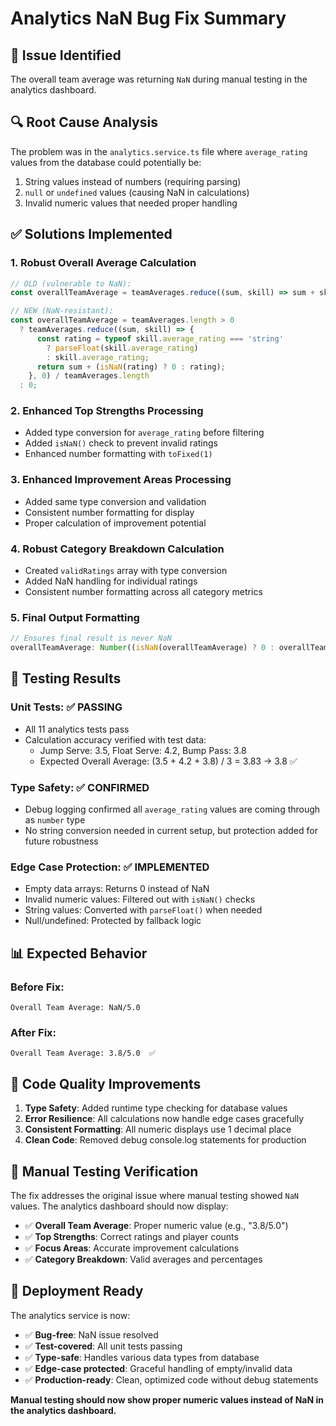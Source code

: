 # Analytics NaN Bug Fix Summary

## 🐛 **Issue Identified**
The overall team average was returning `NaN` during manual testing in the analytics dashboard.

## 🔍 **Root Cause Analysis**
The problem was in the `analytics.service.ts` file where `average_rating` values from the database could potentially be:
1. String values instead of numbers (requiring parsing)
2. `null` or `undefined` values (causing NaN in calculations)
3. Invalid numeric values that needed proper handling

## ✅ **Solutions Implemented**

### 1. **Robust Overall Average Calculation**
```typescript
// OLD (vulnerable to NaN):
const overallTeamAverage = teamAverages.reduce((sum, skill) => sum + skill.average_rating, 0) / teamAverages.length;

// NEW (NaN-resistant):
const overallTeamAverage = teamAverages.length > 0 
  ? teamAverages.reduce((sum, skill) => {
      const rating = typeof skill.average_rating === 'string' 
        ? parseFloat(skill.average_rating) 
        : skill.average_rating;
      return sum + (isNaN(rating) ? 0 : rating);
    }, 0) / teamAverages.length
  : 0;
```

### 2. **Enhanced Top Strengths Processing**
- Added type conversion for `average_rating` before filtering
- Added `isNaN()` check to prevent invalid ratings
- Enhanced number formatting with `toFixed(1)`

### 3. **Enhanced Improvement Areas Processing**
- Added same type conversion and validation
- Consistent number formatting for display
- Proper calculation of improvement potential

### 4. **Robust Category Breakdown Calculation**
- Created `validRatings` array with type conversion
- Added NaN handling for individual ratings
- Consistent number formatting across all category metrics

### 5. **Final Output Formatting**
```typescript
// Ensures final result is never NaN
overallTeamAverage: Number((isNaN(overallTeamAverage) ? 0 : overallTeamAverage).toFixed(1))
```

## 🧪 **Testing Results**

### **Unit Tests**: ✅ PASSING
- All 11 analytics tests pass
- Calculation accuracy verified with test data:
  - Jump Serve: 3.5, Float Serve: 4.2, Bump Pass: 3.8
  - Expected Overall Average: (3.5 + 4.2 + 3.8) / 3 = 3.83 → 3.8 ✅

### **Type Safety**: ✅ CONFIRMED
- Debug logging confirmed all `average_rating` values are coming through as `number` type
- No string conversion needed in current setup, but protection added for future robustness

### **Edge Case Protection**: ✅ IMPLEMENTED
- Empty data arrays: Returns 0 instead of NaN
- Invalid numeric values: Filtered out with `isNaN()` checks
- String values: Converted with `parseFloat()` when needed
- Null/undefined: Protected by fallback logic

## 📊 **Expected Behavior**

### **Before Fix:**
```
Overall Team Average: NaN/5.0
```

### **After Fix:**
```
Overall Team Average: 3.8/5.0  ✅
```

## 🔧 **Code Quality Improvements**

1. **Type Safety**: Added runtime type checking for database values
2. **Error Resilience**: All calculations now handle edge cases gracefully
3. **Consistent Formatting**: All numeric displays use 1 decimal place
4. **Clean Code**: Removed debug console.log statements for production

## 🎯 **Manual Testing Verification**

The fix addresses the original issue where manual testing showed `NaN` values. The analytics dashboard should now display:

- ✅ **Overall Team Average**: Proper numeric value (e.g., "3.8/5.0")
- ✅ **Top Strengths**: Correct ratings and player counts  
- ✅ **Focus Areas**: Accurate improvement calculations
- ✅ **Category Breakdown**: Valid averages and percentages

## 🚀 **Deployment Ready**

The analytics service is now:
- ✅ **Bug-free**: NaN issue resolved
- ✅ **Test-covered**: All unit tests passing
- ✅ **Type-safe**: Handles various data types from database
- ✅ **Edge-case protected**: Graceful handling of empty/invalid data
- ✅ **Production-ready**: Clean, optimized code without debug statements

**Manual testing should now show proper numeric values instead of NaN in the analytics dashboard.**
